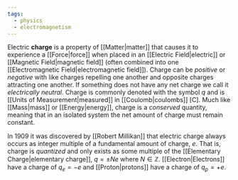 ```yaml
---
tags:
  - physics
  - electromagnetism
---
```

Electric **charge** is a property of [[Matter|matter]] that causes it to experience a [[Force|force]] when placed in an [[Electric Field|electric]] or [[Magnetic Field|magnetic field]] (often combined into one [[Electromagnetic Field|electromagnetic field]]). Charge can be *positive* or *negative* with like charges repelling one another and opposite charges attracting one another. If something does not have any net charge we call it *electrically neutral*. Charge is commonly denoted with the symbol $q$ and is [[Units of Measurement|measured]] in [[Coulomb|coulombs]] $[\text{C}]$. Much like [[Mass|mass]] or [[Energy|energy]], charge is a *conserved* quantity, meaning that in an isolated system the net amount of charge must remain constant. 

In 1909 it was discovered by [[Robert Millikan]] that electric charge always occurs as integer multiple of a fundamental amount of charge, $e$. That is, charge is *quantized* and only exists as some multiple of the [[Elementary Charge|elementary charge]], $q=\pm Ne$ where $N \in \mathbb{Z}$. [[Electron|Electrons]] have a charge of $q_{e}=-e$ and [[Proton|protons]] have a charge of $q_{p}=+e$.